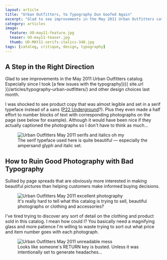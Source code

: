 ```yaml
---
layout: article
title: "Urban Outfitters, Ya Typography Dun Goofed Again"
excerpt: "Glad to see improvements in the May 2011 Urban Outfitters catalog. Especially since I took a few issues with their typography last month."
category: articles
image: 
  feature: UO-may11-feature.jpg
  teaser: UO-may11-teaser.jpg
  thumb: UO-MAY11-serifs-italics-340.jpg
tags: [catalog, critique, design, typography]
---
```


## A Step in the Right Direction

Glad to see improvements in the May 2011 Urban Outfitters catalog. Especially since I took [a few issues with the typography]({{ site.url }}/articles/typography-urban-outfitters/) and other design choices last month.

I was shocked to see product copy that was almost legible and set in a serif typeface instead of a sans ([P22 Underground](http://www.p22.com/products/underground.html)?). Plus they even made a half effort to number blocks of text with corresponding photographs on the page (see below for example). Although it would have been nice if they actually captioned the photographs so I don't have to think as much...

<figure>
	<img src="{{ site.url }}/images/UO-MAY11-serifs-italics.jpg" alt="Urban Outfitters May 2011 serifs and italics oh my" />
	<figcaption>The serif typeface used here is quite beautiful &#8212; especially the ampersand glyph and italic set.</figcaption>
</figure>

## How to Ruin Good Photography with Bad Typography

Sullied by page spreads that are obviously more interested in making beautiful pictures than helping customers make informed buying decisions.

<figure>
	<img src="{{ site.url }}/images/UO-MAY11-photography.jpg" alt="Urban Outfitters May 2011 excellent photography" />
	<figcaption>It's really hard to tell what this catalog is trying to sell, beautiful photographs or clothing and accessories?</figcaption>
</figure>

I've tired trying to discover any sort of detail on the clothing and product sold in this catalog. I mean how could I? You basically need a magnifying glass and more patience I'm willing to waste trying to sort out what price and item number goes with each photograph.

<figure>
	<img src="{{ site.url }}/images/UO-MAY11-unreadable-mess.jpg" alt="Urban Outfitters May 2011 unreadable mess" />
	<figcaption>Looks like someone's RETURN key is busted. Unless it was intentionally set to generate headaches&#8230;</figcaption>
</figure>